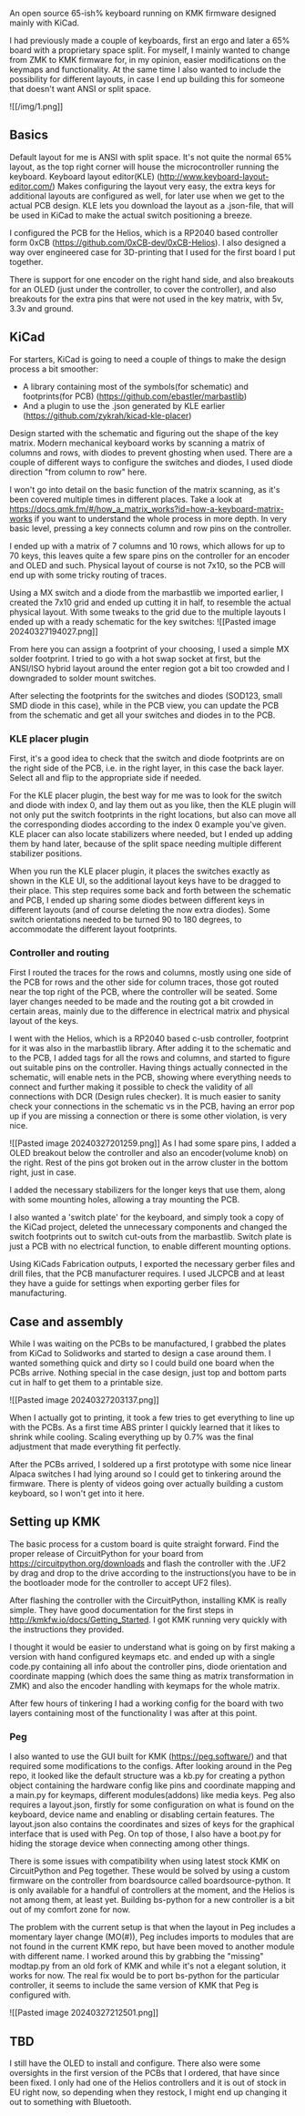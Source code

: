 An open source 65-ish% keyboard running on KMK firmware designed mainly with KiCad.

I had previously made a couple of keyboards, first an ergo and later a 65% board with a proprietary space split. For myself, I mainly wanted to change from ZMK to KMK firmware for, in my opinion, easier modifications on the keymaps and functionality. At the same time I also wanted to include the possibility for different layouts, in case I end up building this for someone that doesn't want ANSI or split space.

![[/img/1.png]]

## Basics

Default layout for me is ANSI with split space. It's not quite the normal 65% layout, as the top right corner will house the microcontroller running the keyboard. Keyboard layout editor(KLE) (http://www.keyboard-layout-editor.com/) Makes configuring the layout very easy, the extra keys for additional layouts are configured as well, for later use when we get to the actual PCB design. KLE lets you download the layout as a .json-file, that will be used in KiCad to make the actual switch positioning a breeze.

I configured the PCB for the Helios, which is a RP2040 based controller form 0xCB (https://github.com/0xCB-dev/0xCB-Helios). I also designed a way over engineered case for 3D-printing that I used for the first board I put together. 

There is support for one encoder on the right hand side, and also breakouts for an OLED (just under the controller, to cover the controller), and also breakouts for the extra pins that were not used in the key matrix, with 5v, 3.3v and ground. 

## KiCad

For starters, KiCad is going to need a couple of things to make the design process a bit smoother:
- A library containing most of the symbols(for schematic) and footprints(for PCB) (https://github.com/ebastler/marbastlib)
- And a plugin to use the .json generated by KLE earlier (https://github.com/zykrah/kicad-kle-placer)

Design started with the schematic and figuring out the shape of the key matrix. Modern mechanical keyboard works by scanning a matrix of columns and rows, with diodes to prevent ghosting when used. There are a couple of different ways to configure the switches and diodes, I used diode direction "from column to row" here.

I won't go into detail on the basic function of the matrix scanning, as it's been covered multiple times in different places. Take a look at https://docs.qmk.fm/#/how_a_matrix_works?id=how-a-keyboard-matrix-works if you want to understand the whole process in more depth. In very basic level, pressing a key connects column and row pins on the controller. 

I ended up with a matrix of 7 columns and 10 rows, which allows for up to 70 keys, this leaves quite a few spare pins on the controller for an encoder and OLED and such.  Physical layout of course is not 7x10, so the PCB will end up with some tricky routing of traces.

Using a MX switch and a diode from the marbastlib we imported earlier, I created the 7x10 grid and ended up cutting it in half, to resemble the actual physical layout. With some tweaks to the grid due to the multiple layouts I ended up with a ready schematic for the key switches: 
![[Pasted image 20240327194027.png]]


From here you can assign a footprint of your choosing, I used a simple MX solder footprint. I tried to go with a hot swap socket at first, but the ANSI/ISO hybrid layout around the enter region got a bit too crowded and I downgraded to solder mount switches. 

After selecting the footprints for the switches and diodes (SOD123, small SMD diode in this case), while in the PCB view, you can update the PCB from the schematic and get all your switches and diodes in to the PCB. 

### KLE placer plugin 

First, it's a good idea to check that the switch and diode footprints are on the right side of the PCB, i.e. in the right layer, in this case the back layer. Select all and flip to the appropriate side if needed. 

For the KLE placer plugin, the best way for me was to look for the switch and diode with index 0, and lay them out as you like, then the KLE plugin will not only put the switch footprints in the right locations, but also can move all the corresponding diodes according to the index 0 example you've given. KLE placer can also locate stabilizers where needed, but I ended up adding them by hand later, because of the split space needing multiple different stabilizer positions. 

When you run the KLE placer plugin, it places the switches exactly as shown in the KLE UI, so the additional layout keys have to be dragged to their place. This step requires some back and forth between the schematic and PCB, I ended up sharing some diodes between different keys in different layouts (and of course deleting the now extra diodes). Some switch orientations needed to be turned 90 to 180 degrees, to accommodate the different layout footprints. 

### Controller and routing

First I routed the traces for the rows and columns, mostly using one side of the PCB for rows and the other side for column traces, those got routed near the top right of the PCB, where the controller will be seated. Some layer changes needed to be made and the routing got a bit crowded in certain areas, mainly due to the difference in electrical matrix and physical layout of the keys.

I went with the Helios, which is a RP2040 based c-usb controller, footprint for it was also in the marbastlib library. After adding it to the schematic and to the PCB, I added tags for all the rows and columns, and started to figure out suitable pins on the controller. Having things actually connected in the schematic, will enable nets in the PCB, showing where everything needs to connect and further making it possible to check the validity of all connections with DCR (Design rules checker). It is much easier to sanity check your connections in the schematic vs in the PCB, having an error pop up if you are missing a connection or there is some other violation, is very nice. 

![[Pasted image 20240327201259.png]]
As I had some spare pins, I added a OLED breakout below the controller and also an encoder(volume knob) on the right. Rest of the pins got broken out in the arrow cluster in the bottom right, just in case. 

I added the necessary stabilizers for the longer keys that use them, along with some mounting holes, allowing a tray mounting the PCB.

I also wanted a 'switch plate' for the keyboard, and simply took a copy of the KiCad project, deleted the unnecessary components and changed the switch footprints out to switch cut-outs from the marbastlib. Switch plate is just a PCB with no electrical function, to enable different mounting options. 

Using KiCads Fabrication outputs, I exported the necessary gerber files and drill files, that the PCB manufacturer requires. I used JLCPCB and at least they have a guide for settings when exporting gerber files for manufacturing.

## Case and assembly

While I was waiting on the PCBs to be manufactured, I grabbed the plates from KiCad to Solidworks and started to design a case around them. I wanted something quick and dirty so I could build one board when the PCBs arrive. Nothing special in the case design, just top and bottom parts cut in half to get them to a printable size. 

![[Pasted image 20240327203137.png]]

When I actually got to printing, it took a few tries to get everything to line up with the PCBs. As a first time ABS printer I quickly learned that it likes to shrink while cooling. Scaling everything up by 0.7% was the final adjustment that made everything fit perfectly.

After the PCBs arrived, I soldered up a first prototype with some nice linear Alpaca switches I had lying around so I could get to tinkering around the firmware. There is plenty of videos going over actually building a custom keyboard, so I won't get into it here. 

## Setting up KMK

The basic process for a custom board is quite straight forward. Find the proper release of CircuitPython for your board from https://circuitpython.org/downloads and flash the controller with the .UF2 by drag and drop to the drive according to the instructions(you have to be in the bootloader mode for the controller to accept UF2 files). 

After flashing the controller with the CircuitPython, installing KMK is really simple. They have good documentation for the first steps in http://kmkfw.io/docs/Getting_Started. I got KMK running very quickly with the instructions they provided. 

I thought it would be easier to understand what is going on by first making a version with hand configured keymaps etc. and ended up with a single code.py containing all info about the controller pins, diode orientation and coordinate mapping (which does the same thing as matrix transformation in ZMK) and also the encoder handling with keymaps for the whole matrix.

After few hours of tinkering I had a working config for the board with two layers containing most of the functionality I was after at this point. 

### Peg

I also wanted to use the GUI built for KMK (https://peg.software/) and that required some modifications to the configs. After looking around in the Peg repo, it looked like the default structure was a kb.py for creating a python object containing the hardware config like pins and coordinate mapping and a main.py for keymaps, different modules(addons) like media keys. Peg also requires a layout.json, firstly for some configuration on what is found on the keyboard, device name and enabling or disabling certain features. The layout.json also contains the coordinates and sizes of keys for the graphical interface that is used with Peg. On top of those, I also have a boot.py for hiding the storage device when connecting among other things.

There is some issues with compatibility when using latest stock KMK on CircuitPython and Peg together. These would be solved by using a custom firmware on the controller from boardsource called boardsource-python. It is only available for a handful of controllers at the moment, and the Helios is not among them, at least yet. Building bs-python for a new controller is a bit out of my comfort zone for now.

The problem with the current setup is that when the layout in Peg includes a momentary layer change (MO(#)), Peg includes imports to modules that are not found in the current KMK repo, but have been moved to another module with different name. I worked around this by grabbing the "missing" modtap.py from an old fork of KMK and while it's not a elegant solution, it works for now. The real fix would be to port bs-python for the particular controller, it seems to include the same version of KMK that Peg is configured with.

![[Pasted image 20240327212501.png]] 

## TBD

I still have the OLED to install and configure. There also were some oversights in the first version of the PCBs that I ordered, that have since been fixed. I only had one of the Helios controllers and it is out of stock in EU right now, so depending when they restock, I might end up changing it out to something with Bluetooth. 
